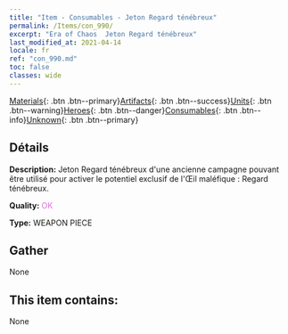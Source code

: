 ```yaml
---
title: "Item - Consumables - Jeton Regard ténébreux"
permalink: /Items/con_990/
excerpt: "Era of Chaos  Jeton Regard ténébreux"
last_modified_at: 2021-04-14
locale: fr
ref: "con_990.md"
toc: false
classes: wide
---
```

 [Materials](/fr/Items/){: .btn .btn--primary}[Artifacts](/fr/Items/Artifacts/){: .btn .btn--success}[Units](/fr/Items/Units/){: .btn .btn--warning}[Heroes](/fr/Items/Heroes/){: .btn .btn--danger}[Consumables](/fr/Items/Consumables/){: .btn .btn--info}[Unknown](/fr/Items/Unknown/){: .btn .btn--primary}

## Détails
 **Description:** Jeton Regard ténébreux d'une ancienne campagne pouvant être utilisé pour activer le potentiel exclusif de l'Œil maléfique : Regard ténébreux.

 **Quality:** <span style="color: #DA70D6">OK</span>

 **Type:** WEAPON PIECE

## Gather

  None

## This item contains:

  None

